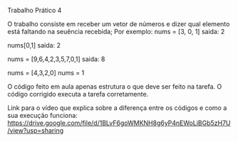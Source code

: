 Trabalho Prático 4 

O trabalho consiste em receber um vetor de números e dizer qual elemento está faltando na seuência recebida;
Por exemplo:
nums = [3, 0, 1]
saida: 2

nums[0,1]
saida: 2

nums = [9,6,4,2,3,5,7,0,1]
saida: 8

nums = [4,3,2,0]
nums = 1

O código feito em aula apenas estrutura o que deve ser feito na tarefa.
O código corrigido executa a tarefa corretamente.

Link para o vídeo que explica sobre a diferença entre os códigos e como a sua execução funciona: 
https://drive.google.com/file/d/1BLvF6goWMKNH8g6yP4nEWoLiBGb5zH7U/view?usp=sharing
